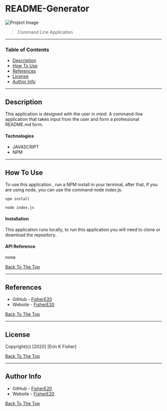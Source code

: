 # README-Generator

![Project Image](/assets/image/weather.jpg)

>Command Line Application

---

### Table of Contents

* [Description](#description)
* [How To Use](#how-to-use)
* [References](#references)
* [License](#license)
* [Author Info](#author-info)

---

## Description
This application is designed with the user in mind. A command-line application that takes input from the user and form a professional README.md form.

#### Technologies

- JAVASCRIPT
- NPM

---

## How To Use
To use this application , run a NPM install in your terminal, after that, if you are using node, you can use the command node index.js.

```
npm install

node index.js
```

#### Installation

This application runs locally, to run this application you will need to clone or download the repository.



#### API Reference
none

[Back To The Top](#README-Generator)

---

## References

- GitHub - [FisherE20](https://github.com/FisherE20/README-Generator)
- Website - [FisherE20](https://fishere20.github.io/Responsive-Portfolio/) 

[Back To The Top](#README-Generator)

---

## License


Copyright(c) [2020] [Erin K Fisher]

[Back To The Top](#README-Generator)

---

## Author Info

- GitHub - [FisherE20](https://github.com/FisherE20/README-Generator)
- Website - [FisherE20](https://fishere20.github.io/Responsive-Portfolio/) 

[Back To The Top](#README-Generator)